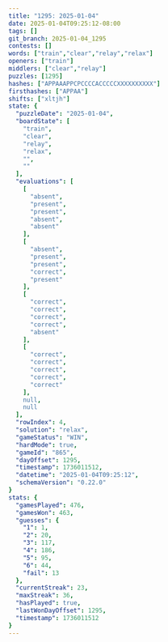 ```yaml
---
title: "1295: 2025-01-04"
date: 2025-01-04T09:25:12-08:00
tags: []
git_branch: 2025-01-04_1295
contests: []
words: ["train","clear","relay","relax"]
openers: ["train"]
middlers: ["clear","relay"]
puzzles: [1295]
hashes: ["APPAAAPPCPCCCCACCCCCXXXXXXXXXX"]
firsthashes: ["APPAA"]
shifts: ["xltjh"]
state: {
  "puzzleDate": "2025-01-04",
  "boardState": [
    "train",
    "clear",
    "relay",
    "relax",
    "",
    ""
  ],
  "evaluations": [
    [
      "absent",
      "present",
      "present",
      "absent",
      "absent"
    ],
    [
      "absent",
      "present",
      "present",
      "correct",
      "present"
    ],
    [
      "correct",
      "correct",
      "correct",
      "correct",
      "absent"
    ],
    [
      "correct",
      "correct",
      "correct",
      "correct",
      "correct"
    ],
    null,
    null
  ],
  "rowIndex": 4,
  "solution": "relax",
  "gameStatus": "WIN",
  "hardMode": true,
  "gameId": "865",
  "dayOffset": 1295,
  "timestamp": 1736011512,
  "datetime": "2025-01-04T09:25:12",
  "schemaVersion": "0.22.0"
}
stats: {
  "gamesPlayed": 476,
  "gamesWon": 463,
  "guesses": {
    "1": 1,
    "2": 20,
    "3": 117,
    "4": 186,
    "5": 95,
    "6": 44,
    "fail": 13
  },
  "currentStreak": 23,
  "maxStreak": 36,
  "hasPlayed": true,
  "lastWonDayOffset": 1295,
  "timestamp": 1736011512
}
---
```

<!-- more -->
